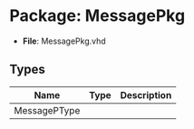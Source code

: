 # Package: MessagePkg

- **File**: MessagePkg.vhd
## Types

| Name         | Type | Description |
| ------------ | ---- | ----------- |
| MessagePType |      |             |
